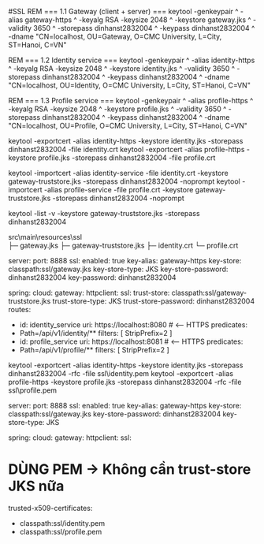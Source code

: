 #SSL
REM === 1.1 Gateway (client + server) ===
keytool -genkeypair ^
-alias gateway-https ^
-keyalg RSA -keysize 2048 ^
-keystore gateway.jks ^
-validity 3650 ^
-storepass dinhanst2832004 ^
-keypass   dinhanst2832004 ^
-dname "CN=localhost, OU=Gateway, O=CMC University, L=City, ST=Hanoi, C=VN"

REM === 1.2 Identity service ===
keytool -genkeypair ^
-alias identity-https ^
-keyalg RSA -keysize 2048 ^
-keystore identity.jks ^
-validity 3650 ^
-storepass dinhanst2832004 ^
-keypass   dinhanst2832004 ^
-dname "CN=localhost, OU=Identity, O=CMC University, L=City, ST=Hanoi, C=VN"

REM === 1.3 Profile service ===
keytool -genkeypair ^
-alias profile-https ^
-keyalg RSA -keysize 2048 ^
-keystore profile.jks ^
-validity 3650 ^
-storepass dinhanst2832004 ^
-keypass   dinhanst2832004 ^
-dname "CN=localhost, OU=Profile, O=CMC University, L=City, ST=Hanoi, C=VN"

keytool -exportcert -alias identity-https -keystore identity.jks -storepass dinhanst2832004 -file identity.crt
keytool -exportcert -alias profile-https -keystore profile.jks  -storepass dinhanst2832004 -file profile.crt

keytool -importcert -alias identity-service -file identity.crt -keystore gateway-truststore.jks -storepass dinhanst2832004 -noprompt
keytool -importcert -alias profile-service  -file profile.crt  -keystore gateway-truststore.jks -storepass dinhanst2832004 -noprompt

keytool -list -v -keystore gateway-truststore.jks -storepass dinhanst2832004

src\main\resources\ssl\
├─ gateway.jks
├─ gateway-truststore.jks
├─ identity.crt
└─ profile.crt

server:
port: 8888
ssl:
enabled: true
key-alias: gateway-https
key-store: classpath:ssl/gateway.jks
key-store-type: JKS
key-store-password: dinhanst2832004
key-password: dinhanst2832004

spring:
cloud:
gateway:
httpclient:
ssl:
trust-store: classpath:ssl/gateway-truststore.jks
trust-store-type: JKS
trust-store-password: dinhanst2832004
routes:
- id: identity_service
uri: https://localhost:8080     # <-- HTTPS
predicates:
- Path=/api/v1/identity/**
filters: [ StripPrefix=2 ]
- id: profile_service
uri: https://localhost:8081     # <-- HTTPS
predicates:
- Path=/api/v1/profile/**
filters: [ StripPrefix=2 ]


keytool -exportcert -alias identity-https -keystore identity.jks -storepass dinhanst2832004 -rfc -file ssl\identity.pem
keytool -exportcert -alias profile-https  -keystore profile.jks  -storepass dinhanst2832004 -rfc -file ssl\profile.pem

server:
port: 8888
ssl:
enabled: true
key-alias: gateway-https
key-store: classpath:ssl/gateway.jks
key-store-password: dinhanst2832004
key-store-type: JKS

spring:
cloud:
gateway:
httpclient:
ssl:
# DÙNG PEM → Không cần trust-store JKS nữa
trusted-x509-certificates:
- classpath:ssl/identity.pem
- classpath:ssl/profile.pem

